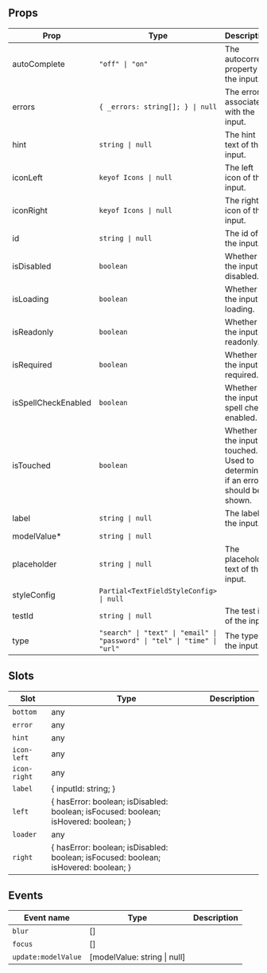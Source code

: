 <!-- This file is automatically generated, do not edit manually. -->

<script setup>
import AppTextFieldPlayground from './AppTextFieldPlayground.vue'
</script>

<AppTextFieldPlayground />

## Props

| Prop | Type | Description | Default |
| ---- | ---- | ----------- | ------- |
| autoComplete | `"off" \| "on"` | The autocorrect property of the input. |  |
| errors | `{ _errors: string[]; } \| null` | The errors associated with the input. |  |
| hint | `string \| null` | The hint text of the input. |  |
| iconLeft | `keyof Icons \| null` | The left icon of the input. |  |
| iconRight | `keyof Icons \| null` | The right icon of the input. |  |
| id | `string \| null` | The id of the input. |  |
| isDisabled | `boolean` | Whether the input is disabled. |  |
| isLoading | `boolean` | Whether the input is loading. |  |
| isReadonly | `boolean` | Whether the input is readonly. |  |
| isRequired | `boolean` | Whether the input is required. |  |
| isSpellCheckEnabled | `boolean` | Whether the input is spell check enabled. |  |
| isTouched | `boolean` | Whether the input is touched. Used to determine if an error should be shown. |  |
| label | `string \| null` | The label of the input. |  |
| modelValue* | `string \| null` |  |  |
| placeholder | `string \| null` | The placeholder text of the input. |  |
| styleConfig | `Partial<TextFieldStyleConfig> \| null` |  |  |
| testId | `string \| null` | The test id of the input. |  |
| type | `"search" \| "text" \| "email" \| "password" \| "tel" \| "time" \| "url"` | The type of the input. |  |


## Slots

| Slot | Type | Description |
| --------- | ---- | ----------- |
| `bottom` | any |  |
| `error` | any |  |
| `hint` | any |  |
| `icon-left` | any |  |
| `icon-right` | any |  |
| `label` | \{ inputId: string; \} |  |
| `left` | \{ hasError: boolean; isDisabled: boolean; isFocused: boolean; isHovered: boolean; \} |  |
| `loader` | any |  |
| `right` | \{ hasError: boolean; isDisabled: boolean; isFocused: boolean; isHovered: boolean; \} |  |


## Events

| Event name | Type | Description |
| ---------- | ---- | ----------- |
| `blur` | [] |  |
| `focus` | [] |  |
| `update:modelValue` | [modelValue: string \| null] |  |

